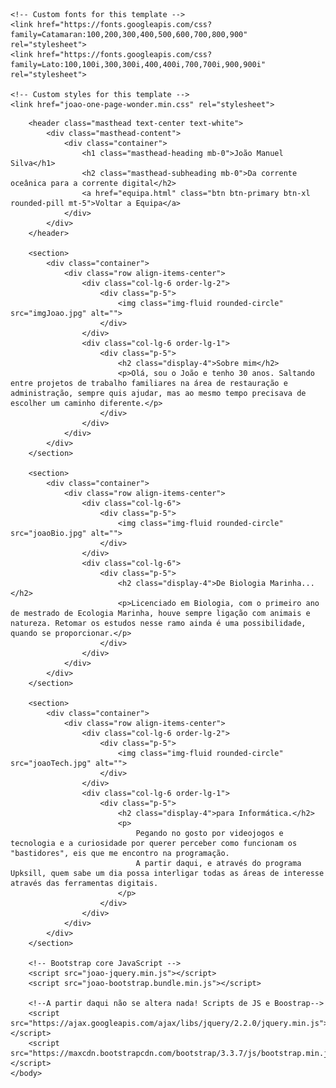 ﻿<!DOCTYPE html>
<html lang="pt-pt">
<head>
    <meta charset="utf-8">
    <meta name="viewport" content="width=device-width, initial-scale=1, shrink-to-fit=no">
    <!--<link rel="stylesheet" href="https://maxcdn.bootstrapcdn.com/bootstrap/3.3.7/css/bootstrap.min.css">
    <link rel="stylesheet" type="text/css" href="estilos.css">
    <link rel="icon" href="extras/LogoIcoBola.ico">-->
    <title>Página Pessoal - João Silva</title>
    <!-- Bootstrap core CSS -->
    <link href="joao-bootstrap.min.css" rel="stylesheet">

    <!-- Custom fonts for this template -->
    <link href="https://fonts.googleapis.com/css?family=Catamaran:100,200,300,400,500,600,700,800,900" rel="stylesheet">
    <link href="https://fonts.googleapis.com/css?family=Lato:100,100i,300,300i,400,400i,700,700i,900,900i" rel="stylesheet">

    <!-- Custom styles for this template -->
    <link href="joao-one-page-wonder.min.css" rel="stylesheet">
</head>
    <body>


        <header class="masthead text-center text-white">
            <div class="masthead-content">
                <div class="container">
                    <h1 class="masthead-heading mb-0">João Manuel Silva</h1>
                    <h2 class="masthead-subheading mb-0">Da corrente oceânica para a corrente digital</h2>
                    <a href="equipa.html" class="btn btn-primary btn-xl rounded-pill mt-5">Voltar a Equipa</a>
                </div>
            </div>
        </header>

        <section>
            <div class="container">
                <div class="row align-items-center">
                    <div class="col-lg-6 order-lg-2">
                        <div class="p-5">
                            <img class="img-fluid rounded-circle" src="imgJoao.jpg" alt="">
                        </div>
                    </div>
                    <div class="col-lg-6 order-lg-1">
                        <div class="p-5">
                            <h2 class="display-4">Sobre mim</h2>
                            <p>Olá, sou o João e tenho 30 anos. Saltando entre projetos de trabalho familiares na área de restauração e administração, sempre quis ajudar, mas ao mesmo tempo precisava de escolher um caminho diferente.</p>
                        </div>
                    </div>
                </div>
            </div>
        </section>

        <section>
            <div class="container">
                <div class="row align-items-center">
                    <div class="col-lg-6">
                        <div class="p-5">
                            <img class="img-fluid rounded-circle" src="joaoBio.jpg" alt="">
                        </div>
                    </div>
                    <div class="col-lg-6">
                        <div class="p-5">
                            <h2 class="display-4">De Biologia Marinha...</h2>
                            <p>Licenciado em Biologia, com o primeiro ano de mestrado de Ecologia Marinha, houve sempre ligação com animais e natureza. Retomar os estudos nesse ramo ainda é uma possibilidade, quando se proporcionar.</p>
                        </div>
                    </div>
                </div>
            </div>
        </section>

        <section>
            <div class="container">
                <div class="row align-items-center">
                    <div class="col-lg-6 order-lg-2">
                        <div class="p-5">
                            <img class="img-fluid rounded-circle" src="joaoTech.jpg" alt="">
                        </div>
                    </div>
                    <div class="col-lg-6 order-lg-1">
                        <div class="p-5">
                            <h2 class="display-4">para Informática.</h2>
                            <p>
                                Pegando no gosto por videojogos e tecnologia e a curiosidade por querer perceber como funcionam os "bastidores", eis que me encontro na programação.
                                A partir daqui, e através do programa Upksill, quem sabe um dia possa interligar todas as áreas de interesse através das ferramentas digitais.
                            </p>
                        </div>
                    </div>
                </div>
            </div>
        </section>

        <!-- Bootstrap core JavaScript -->
        <script src="joao-jquery.min.js"></script>
        <script src="joao-bootstrap.bundle.min.js"></script>

        <!--A partir daqui não se altera nada! Scripts de JS e Boostrap-->
        <script src="https://ajax.googleapis.com/ajax/libs/jquery/2.2.0/jquery.min.js"></script>
        <script src="https://maxcdn.bootstrapcdn.com/bootstrap/3.3.7/js/bootstrap.min.js"></script>
    </body>
</html>
